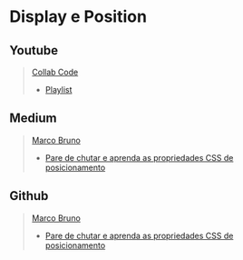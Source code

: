 # Display e Position

## Youtube
>[Collab Code](https://www.youtube.com/channel/UCVheRLgrk7bOAByaQ0IVolg)  
> - [Playlist](https://www.youtube.com/playlist?list=PLirko8T4cEmx5eBb1-9j6T6Gl4aBtZ_5x)

## Medium
>[Marco Bruno](https://medium.com/@marcobrunobr)  
> - [Pare de chutar e aprenda as propriedades CSS de posicionamento](https://medium.com/collabcode/pare-de-chutar-e-aprenda-as-propriedades-css-de-posicionamento-603154655121)

## Github
>[Marco Bruno](https://github.com/MarcoBrunoBR)  
> - [Pare de chutar e aprenda as propriedades CSS de posicionamento](https://github.com/MarcoBrunoBR/pare-de-chutar-e-aprenda-as-propriedades-CSS-de-alinhamento)
